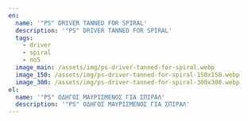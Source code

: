 ```yaml
---
en:
  name: '"PS" DRIVER TANNED FOR SPIRAL'
  description: '"PS" DRIVER TANNED FOR SPIRAL'
  tags:
    - driver
    - spiral
    - no5
  image_main: /assets/img/ps-driver-tanned-for-spiral.webp
  image_150: /assets/img/ps-driver-tanned-for-spiral-150x150.webp
  image_300: /assets/img/ps-driver-tanned-for-spiral-300x300.webp
el:
  name: '"PS" ΟΔΗΓΟΣ ΜΑΥΡΙΣΜΕΝΟΣ ΓΙΑ ΣΠΙΡΑΛ'
  description: '"PS" ΟΔΗΓΟΣ ΜΑΥΡΙΣΜΕΝΟΣ ΓΙΑ ΣΠΙΡΑΛ'
---
```

